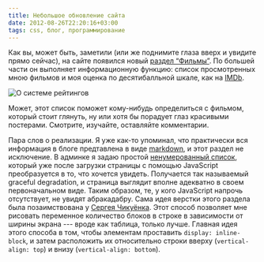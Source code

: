 ```yaml
---
title: Небольшое обновление сайта
date: 2012-08-26T22:20:16+03:00
tags: css, блог, программирование
---
```


Как вы, может быть, заметили (или же поднимите глаза вверх и увидите прямо сейчас), на сайте появился новый [раздел “Фильмы”](/latest). По большей части он выполняет информационную функцию: список просмотренных мною фильмов и моя оценка по десятибалльной шкале, как на [IMDb](http://imdb.com/). 

![](http://imgs.xkcd.com/comics/star_ratings.png "О системе рейтингов")

Может, этот список поможет кому-нибудь определиться с фильмом, который стоит глянуть, ну или хотя бы порадует глаз красивыми постерами. Смотрите, изучайте, оставляйте комментарии.

Пара слов о реализации. Я уже как-то упоминал, что практически вся информация в блоге предтавлена в виде [markdown](http://daringfireball.net/projects/markdown/), и этот раздел не исключение. В админке я задаю простой [ненумерованный список](http://daringfireball.net/projects/markdown/syntax#list), который уже после загрузки страницы с помощью JavaScript преобразуется в то, что хочется увидеть. Получается так называемый graceful degradation, и страница выглядит вполне адекватно в своем первоначальном виде. Таким образом, те, у кого JavaScript напрочь отсутствует, не увидят абракадабру. Сама идея верстки этого раздела была позаимствована у [Сергея Чикуёнка](http://chikuyonok.ru/2011/04/inline-vertical-align/). Этот способ позволяет мне рисовать переменное количество блоков в строке в зависимости от ширины экрана --- вроде как таблица, только лучше. Главная идея этого способа в том, чтобы элементам проставить `display: inline-block`, и затем расположить их относительно строки вверху (`vertical-align: top`) и внизу (`vertical-align: bottom`).

